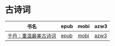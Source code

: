 # 古诗词

| 书名 | epub | mobi | azw3 |
| --- | --- | --- | --- |
| [于丹：重温最美古诗词](http://ct.dalanmei.com/f/31084289-571820267-cb57bb) | [epub](http://ct.dalanmei.com/f/31084289-571820267-cb57bb) | [mobi](http://ct.dalanmei.com/f/31084289-571548728-c8c0ac) | [azw3](http://ct.dalanmei.com/f/31084289-572059142-4f2bec) |
